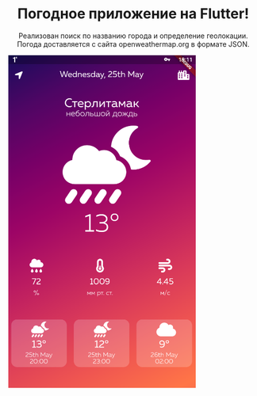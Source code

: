 <h1 align="center">Погодное приложение на Flutter!</h1>

<p align="center">Реализован поиск по названию города и определение геолокации.
Погода доставляется с сайта openweathermap.org в формате JSON.</p>

![Image alt](https://github.com/kirillvikhlyaev/weatherApp/raw/main/screenshots/main_screen.PNG)
